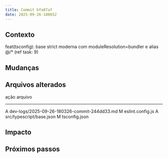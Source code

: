 ```yaml
---
title: Commit bfa87af
date: 2025-09-26-180652
---
```


## Contexto
feat(tsconfig): base strict moderna com moduleResolution=bundler e alias @/* (ref task: 9)

## Mudanças


## Arquivos alterados

ação  arquivo
----- ---------------------------------
A	dev-logs/2025-09-26-180326-commit-244dd33.md
M	eslint.config.js
A	src/typescript/base.json
M	tsconfig.json

## Impacto

## Próximos passos
